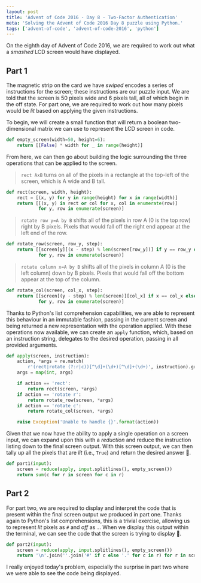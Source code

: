 ```yaml
---
layout: post
title: 'Advent of Code 2016 - Day 8 - Two-Factor Authentication'
meta: 'Solving the Advent of Code 2016 Day 8 puzzle using Python.'
tags: ['advent-of-code', 'advent-of-code-2016', 'python']
---
```


On the eighth day of Advent of Code 2016, we are required to work out what a _smashed_ LCD screen would have displayed.

<!--more-->

## Part 1

The magnetic strip on the card we have _swiped_ encodes a series of instructions for the screen; these instructions are our puzzle input.
We are told that the screen is 50 pixels wide and 6 pixels tall, all of which begin in the off state.
For part one, we are required to work out how many pixels would be _lit_ based on applying the given instructions.

To begin, we will create a small function that will return a boolean two-dimensional matrix we can use to represent the LCD screen in code.

```python
def empty_screen(width=50, height=6):
    return [[False] * width for _ in range(height)]
```

From here, we can then go about building the logic surrounding the three operations that can be applied to the screen.

> `rect AxB` turns on all of the pixels in a rectangle at the top-left of the screen, which is A wide and B tall.

```python
def rect(screen, width, height):
    rect = [(x, y) for y in range(height) for x in range(width)]
    return [[(x, y) in rect or col for x, col in enumerate(row)]
            for y, row in enumerate(screen)]
```

> `rotate row y=A by B` shifts all of the pixels in row A (0 is the top row) right by B pixels.
> Pixels that would fall off the right end appear at the left end of the row.

```python
def rotate_row(screen, row_y, step):
    return [[screen[y][(x - step) % len(screen[row_y])] if y == row_y else col for x, col in enumerate(row)]
            for y, row in enumerate(screen)]
```

> `rotate column x=A by B` shifts all of the pixels in column A (0 is the left column) down by B pixels.
> Pixels that would fall off the bottom appear at the top of the column.

```python
def rotate_col(screen, col_x, step):
    return [[screen[(y - step) % len(screen)][col_x] if x == col_x else col for x, col in enumerate(row)]
            for y, row in enumerate(screen)]
```

Thanks to Python's list comprehension capabilities, we are able to represent this behaviour in an immutable fashion, passing in the current screen and being returned a new representation with the operation applied.
With these operations now available, we can create an `apply` function, which, based on an instruction string, delegates to the desired operation, passing in all provided arguments.

```python
def apply(screen, instruction):
    action, *args = re.match(
        r'(rect|rotate (?:r|c))[^\d]+(\d+)[^\d]+(\d+)', instruction).groups()
    args = map(int, args)

    if action == 'rect':
        return rect(screen, *args)
    if action == 'rotate r':
        return rotate_row(screen, *args)
    if action == 'rotate c':
        return rotate_col(screen, *args)

    raise Exception('Unable to handle {}'.format(action))
```

Given that we now have the ability to apply a single operation on a screen input, we can expand upon this with a _reduction_ and reduce the instruction listing down to the final screen output.
With this screen output, we can then tally up all the pixels that are _lit_ (i.e., `True`) and return the desired answer 🌟.

```python
def part1(input):
    screen = reduce(apply, input.splitlines(), empty_screen())
    return sum(c for r in screen for c in r)
```

## Part 2

For part two, we are required to display and interpret the code that is present within the final screen output we produced in part one.
Thanks again to Python's list comprehensions, this is a trivial exercise, allowing us to represent _lit_ pixels as `#` and _off_ as `.`.
When we display this output within the terminal, we can see the code that the screen is trying to display 🌟.

```python
def part2(input):
    screen = reduce(apply, input.splitlines(), empty_screen())
    return '\n'.join(''.join('#' if c else '.' for c in r) for r in screen)
```

I really enjoyed today's problem, especially the surprise in part two where we were able to see the code being displayed.
